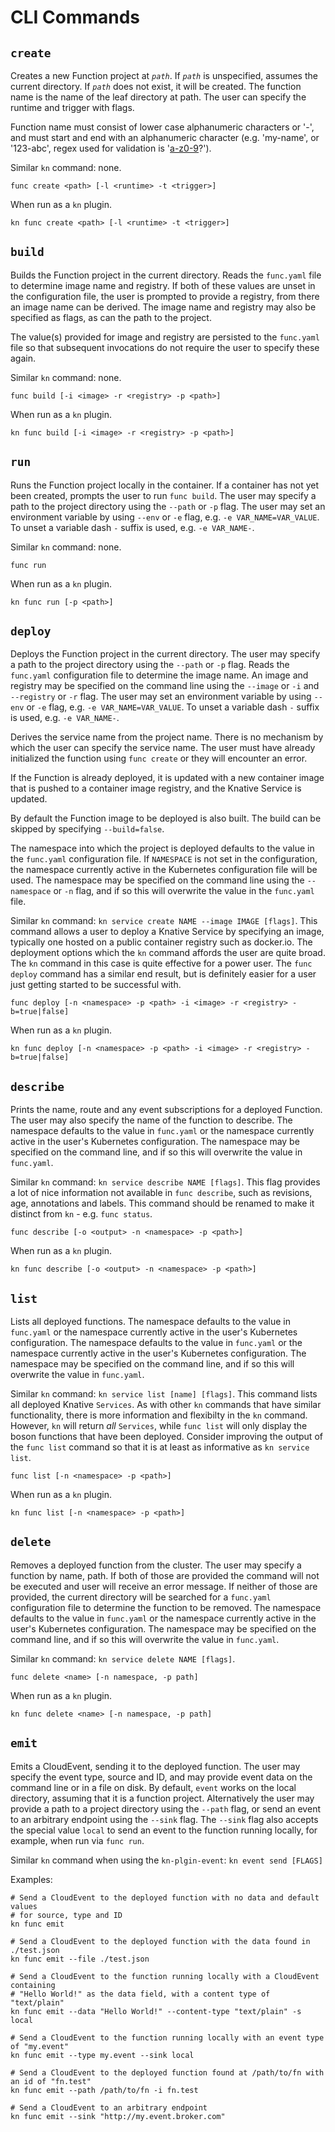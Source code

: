 # CLI Commands

## `create`

Creates a new Function project at _`path`_. If _`path`_ is unspecified, assumes the current directory. If _`path`_ does not exist, it will be created. The function name is the name of the leaf directory at path. The user can specify the runtime and trigger with flags.

Function name must consist of lower case alphanumeric characters or '-', and must start and end with an alphanumeric character (e.g. 'my-name',  or '123-abc', regex used for validation is '[a-z0-9]([-a-z0-9]*[a-z0-9])?').

Similar `kn` command: none.

```console
func create <path> [-l <runtime> -t <trigger>]
```

When run as a `kn` plugin.

```console
kn func create <path> [-l <runtime> -t <trigger>]
```

## `build`

Builds the Function project in the current directory. Reads the `func.yaml` file to determine image name and registry. If both of these values are unset in the configuration file, the user is prompted to provide a registry, from there an image name can be derived. The image name and registry may also be specified as flags, as can the path to the project.

The value(s) provided for image and registry are persisted to the `func.yaml` file so that subsequent invocations do not require the user to specify these again.

Similar `kn` command: none.

```console
func build [-i <image> -r <registry> -p <path>]
```

When run as a `kn` plugin.

```console
kn func build [-i <image> -r <registry> -p <path>]
```

## `run`

Runs the Function project locally in the container. If a container has not yet been created, prompts the user to run `func build`.  The user may specify a path to the project directory using the `--path` or `-p` flag. The user may set an environment variable by using `--env` or `-e` flag, e.g. `-e VAR_NAME=VAR_VALUE`. To unset a variable dash `-` suffix is used, e.g. `-e VAR_NAME-`.

Similar `kn` command: none.

```console
func run
```

When run as a `kn` plugin.

```console
kn func run [-p <path>]
```

## `deploy`

Deploys the Function project in the current directory. The user may specify a path to the project directory using the `--path` or `-p` flag. Reads the `func.yaml` configuration file to determine the image name. An image and registry may be specified on the command line using the  `--image` or `-i` and `--registry` or `-r` flag. The user may set an environment variable by using `--env` or `-e` flag, e.g. `-e VAR_NAME=VAR_VALUE`. To unset a variable dash `-` suffix is used, e.g. `-e VAR_NAME-`.

Derives the service name from the project name. There is no mechanism by which the user can specify the service name. The user must have already initialized the  function using `func create` or they will encounter an error.

If the Function is already deployed, it is updated with a new container image that is pushed to a
container image registry, and the Knative Service is updated.

By default the Function image to be deployed is also built.  The build can be skipped by specifying `--build=false`.

The namespace into which the project is deployed defaults to the value in the `func.yaml` configuration file. If `NAMESPACE` is not set in the configuration, the namespace currently active in the Kubernetes configuration file will be used. The namespace may be specified on the command line using the `--namespace` or `-n` flag, and if so this will overwrite the value in the `func.yaml` file.

Similar `kn` command: `kn service create NAME --image IMAGE [flags]`. This command allows a user to deploy a Knative Service by specifying an image, typically one hosted on a public container registry such as docker.io. The deployment options which the `kn` command affords the user are quite broad. The `kn` command in this case is quite effective for a power user. The `func deploy` command has a similar end result, but is definitely easier for a user just getting started to be successful with.

```console
func deploy [-n <namespace> -p <path> -i <image> -r <registry> -b=true|false]
```

When run as a `kn` plugin.

```console
kn func deploy [-n <namespace> -p <path> -i <image> -r <registry> -b=true|false]
```

## `describe`

Prints the name, route and any event subscriptions for a deployed Function. The user may also specify the name of the function to describe. The namespace defaults to the value in `func.yaml` or the namespace currently active in the user's Kubernetes configuration. The namespace may be specified on the command line, and if so this will overwrite the value in `func.yaml`.

Similar `kn` command: `kn service describe NAME [flags]`. This flag provides a lot of nice information not available in `func describe`, such as revisions, age, annotations and labels. This command should be renamed to make it distinct from `kn` - e.g. `func status`.

```console
func describe [-o <output> -n <namespace> -p <path>]
```

When run as a `kn` plugin.

```console
kn func describe [-o <output> -n <namespace> -p <path>]
```

## `list`

Lists all deployed functions. The namespace defaults to the value in `func.yaml` or the namespace currently active in the user's Kubernetes configuration. The namespace defaults to the value in `func.yaml` or the namespace currently active in the user's Kubernetes configuration. The namespace may be specified on the command line, and if so this will overwrite the value in `func.yaml`.

Similar `kn` command: `kn service list [name] [flags]`. This command lists all deployed Knative `Services`. As with other `kn` commands that have similar functionality, there is more information and flexibilty in the `kn` command. However, `kn` will return _all_ `Services`, while `func list` will only display the boson functions that have been deployed. Consider improving the output of the `func list` command so that it is at least as informative as `kn service list`.

```console
func list [-n <namespace> -p <path>]
```

When run as a `kn` plugin.

```console
kn func list [-n <namespace> -p <path>]
```

## `delete`

Removes a deployed function from the cluster. The user may specify a function by name, path. If both of those are provided the command will not be executed and user will receive an error message. If neither of those are provided, the current directory will be searched for a `func.yaml` configuration file to determine the function to be removed. The namespace defaults to the value in `func.yaml` or the namespace currently active in the user's Kubernetes configuration. The namespace may be specified on the command line, and if so this will overwrite the value in `func.yaml`.

Similar `kn` command: `kn service delete NAME [flags]`.

```console
func delete <name> [-n namespace, -p path]
```

When run as a `kn` plugin.

```console
kn func delete <name> [-n namespace, -p path]
```

## `emit`

Emits a CloudEvent, sending it to the deployed function. The user may specify the event type, source and ID,
and may provide event data on the command line or in a file on disk. By default, `event` works on the local
directory, assuming that it is a function project. Alternatively the user may provide a path to a project
directory using the `--path` flag, or send an event to an arbitrary endpoint using the `--sink` flag. The
`--sink` flag also accepts the special value `local` to send an event to the function running locally, for
example, when run via `func run`.

Similar `kn` command when using the `kn-plgin-event`: `kn event send [FLAGS]`

Examples:

```console
# Send a CloudEvent to the deployed function with no data and default values
# for source, type and ID
kn func emit

# Send a CloudEvent to the deployed function with the data found in ./test.json
kn func emit --file ./test.json

# Send a CloudEvent to the function running locally with a CloudEvent containing
# "Hello World!" as the data field, with a content type of "text/plain"
kn func emit --data "Hello World!" --content-type "text/plain" -s local

# Send a CloudEvent to the function running locally with an event type of "my.event"
kn func emit --type my.event --sink local

# Send a CloudEvent to the deployed function found at /path/to/fn with an id of "fn.test"
kn func emit --path /path/to/fn -i fn.test

# Send a CloudEvent to an arbitrary endpoint
kn func emit --sink "http://my.event.broker.com"
```
